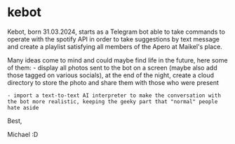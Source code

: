 # kebot

Kebot, born 31.03.2024, starts as a Telegram bot able to take commands to operate with the spotify API in order to take suggestions by text message and create a playlist satisfying all members of the Apero at Maikel's place.

Many ideas come to mind and could maybe find life in the future, here some of them:
    - display all photos sent to the bot on a screen (maybe also add those tagged on various socials), at the end of the night, create a cloud directory to store the photo and share them with those who were present

    - import a text-to-text AI interpreter to make the conversation with the bot more realistic, keeping the geeky part that "normal" people hate aside


Best,

Michael :D